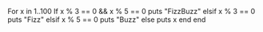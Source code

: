 For x in 1..100
  If x % 3 == 0 && x % 5 == 0
    puts "FizzBuzz"
  elsif x % 3 == 0
    puts "Fizz"
  elsif x % 5 == 0
    puts "Buzz"
  else
    puts x
  end
end

